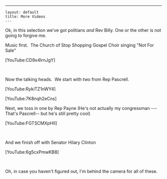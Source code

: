  ---
    layout: default
    title: More Videos
    ---

  <p>Ok, in this selection we've got politians <em>and</em> Rev Billy. One or the other is not going to forgive me.</p> <p>Music first.  The Church of Stop Shopping Gospel Choir singing "Not For Sale"</p> <p>[YouTube:CD9x4IrnJgY]</p> <p> </p> <p>Now the talking heads.  We start with two from Rep Pascrell.</p> <p>[YouTube:RykiTZ1nWY4]</p> <p>[YouTube:7K8nqh2eCns]</p> <p>Next, we toss in one by Rep Payne (He's not actually my congressman --- That's Pascrell-- but he's still pretty cool)</p> <p>[YouTube:FGTSCMXpHlI]</p> <p> </p> <p>And we finish off with Senator Hilary Clinton</p> <p>[YouTube:6g5cxPmwKB8]</p> <p> </p> <p>Oh, in case you haven't figured out, I'm behind the camera for all of these.</p>